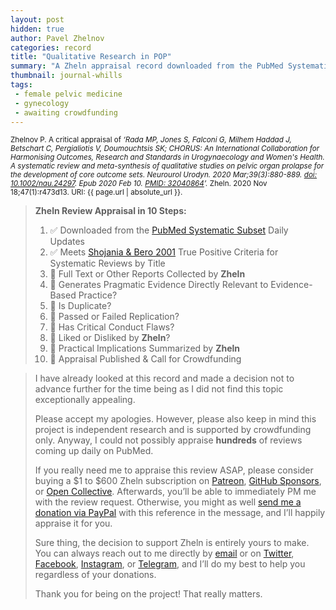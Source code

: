 ```yaml
---
layout: post
hidden: true
author: Pavel Zhelnov
categories: record
title: "Qualitative Research in POP"
summary: "A Zheln appraisal record downloaded from the PubMed Systematic Subset daily updates."
thumbnail: journal-whills
tags:
 - female pelvic medicine
 - gynecology
 - awaiting crowdfunding
---
```


<small id="citation">Zhelnov P. A critical appraisal of _‘Rada MP, Jones S, Falconi G, Milhem Haddad J, Betschart C, Pergialiotis V, Doumouchtsis SK; CHORUS: An International Collaboration for Harmonising Outcomes, Research and Standards in Urogynaecology and Women's Health. A systematic review and meta-synthesis of qualitative studies on pelvic organ prolapse for the development of core outcome sets. Neurourol Urodyn. 2020 Mar;39(3):880-889. [doi: 10.1002/nau.24297](https://doi.org/10.1002/nau.24297). Epub 2020 Feb 10. [PMID: 32040864](https://pubmed.gov/32040864)’._ Zheln. 2020 Nov 18;47(1):r473d13. URI: {{ page.url | absolute_url }}.</small>

> **Zheln Review Appraisal in 10 Steps:**
>
> 1. ✅ Downloaded from the [PubMed Systematic Subset](https://github.com/p1m-ortho/qs-global-ortho-search-queries/blob/global-sr-query/README.md) Daily Updates
> 2. ✅ Meets [Shojania & Bero 2001](https://www.researchgate.net/publication/11820967_Taking_Advantage_of_the_Explosion_of_Systematic_Reviews_An_Efficient_MEDLINE_Search_Strategy) True Positive Criteria for Systematic Reviews by Title
> 3. 🔄 Full Text or Other Reports Collected by **Zheln**
> 4. 🔄 Generates Pragmatic Evidence Directly Relevant to Evidence-Based Practice?
> 5. 🔄 Is Duplicate?
> 6. 🔄 Passed or Failed Replication?
> 7. 🔄 Has Critical Conduct Flaws?
> 8. 🔄 Liked or Disliked by **Zheln**?
> 9. 🔄 Practical Implications Summarized by **Zheln**
> 10. 🔄 Appraisal Published & Call for Crowdfunding

> I have already looked at this record and made a decision not to advance further for the time being as I did not find this topic exceptionally appealing.
>
> Please accept my apologies. However, please also keep in mind this project is independent research and is supported by crowdfunding only. Anyway, I could not possibly appraise **hundreds** of reviews coming up daily on PubMed.
> 
> If you really need me to appraise this review ASAP, please consider buying a $1 to $600 Zheln subscription on [Patreon](https://patreon.com/zheln), [GitHub Sponsors](https://github.com/sponsors/drzhelnov), or [Open Collective](https://opencollective.com/zheln). Afterwards, you’ll be able to immediately PM me with the review request. Otherwise, you might as well [send me a donation via PayPal](https://paypal.me/pjelnov) with this reference in the message, and I’ll happily appraise it for you.
> 
> Sure thing, the decision to support Zheln is entirely yours to make. You can always reach out to me directly by [email](mailto:pavel@zheln.com) or on [Twitter](https://twitter.com/drzhelnov), [Facebook](https://facebook.com/drzhelnov), [Instagram](https://instagram.com/igzheln), or [Telegram](https://t.me/drzhelnov), and I’ll do my best to help you regardless of your donations.
> 
> Thank you for being on the project! That really matters.
